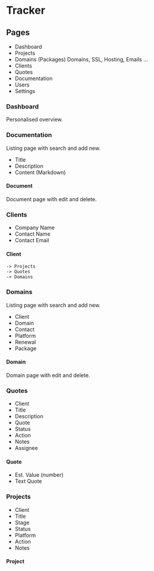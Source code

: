 # Tracker

## Pages

- Dashboard
- Projects
- Domains (Packages) Domains, SSL, Hosting, Emails ...
- Clients
- Quotes
- Documentation
- Users
- Settings

### Dashboard

Personalised overview.

### Documentation

Listing page with search and add new.

- Title
- Description
- Content (Markdown)

#### Document

Document page with edit and delete.

### Clients

- Company Name
- Contact Name
- Contact Email

#### Client

    -> Projects
    -> Quotes
    -> Domains

### Domains

Listing page with search and add new.

- Client
- Domain
- Contact
- Platform
- Renewal
- Package

#### Domain

Domain page with edit and delete.

### Quotes

- Client
- Title
- Description
- Quote
- Status
- Action
- Notes
- Assignee

#### Quote

- Est. Value (number)
- Text Quote

### Projects

- Client
- Title
- Stage
- Status
- Platform
- Action
- Notes

#### Project
